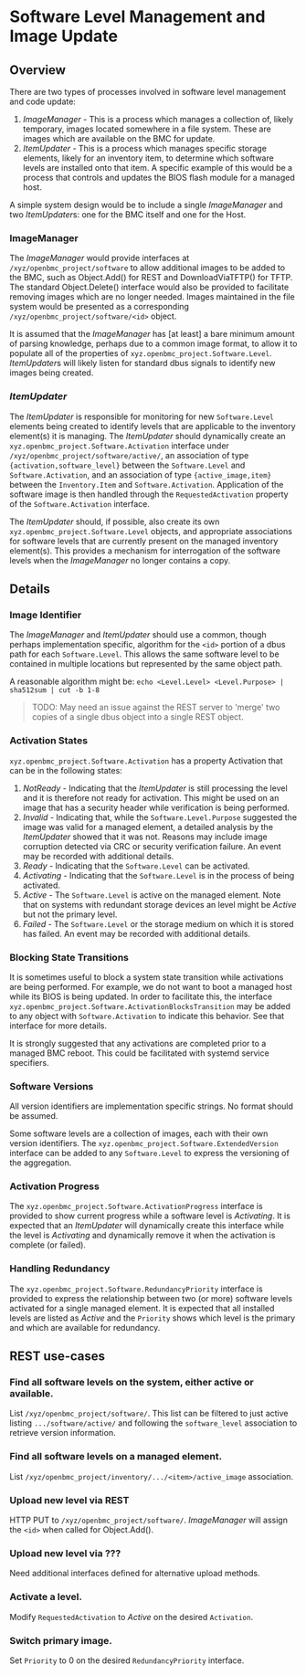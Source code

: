 # Software Level Management and Image Update

## Overview

There are two types of processes involved in software level management and
code update:

1. *ImageManager* - This is a process which manages a collection of, likely
                    temporary, images located somewhere in a file system.
                    These are images which are available on the BMC for update.
2. *ItemUpdater* - This is a process which manages specific storage elements,
                   likely for an inventory item, to determine which software
                   levels are installed onto that item.  A specific example of
                   this would be a process that controls and updates the BIOS
                   flash module for a managed host.

A simple system design would be to include a single *ImageManager* and two
*ItemUpdater*s: one for the BMC itself and one for the Host.

### ImageManager

The *ImageManager* would provide interfaces at `/xyz/openbmc_project/software`
to allow additional images to be added to the BMC, such as Object.Add() for
REST and DownloadViaTFTP() for TFTP.  The standard Object.Delete() interface
would also be provided to facilitate removing images which are no longer
needed.  Images maintained in the file system would be presented as a
corresponding `/xyz/openbmc_project/software/<id>` object.

It is assumed that the *ImageManager* has [at least] a bare minimum amount of
parsing knowledge, perhaps due to a common image format, to allow it to
populate all of the properties of `xyz.openbmc_project.Software.Level`.
*ItemUpdater*s will likely listen for standard dbus signals to identify new
images being created.

### *ItemUpdater*

The *ItemUpdater* is responsible for monitoring for new `Software.Level` elements
being created to identify levels that are applicable to the inventory
element(s) it is managing.  The *ItemUpdater* should dynamically create
an `xyz.openbmc_project.Software.Activation` interface under
`/xyz/openbmc_project/software/active/`, an association of type
`{activation,software_level}` between the `Software.Level` and
`Software.Activation`, and an association of type `{active_image,item}` between
the `Inventory.Item` and `Software.Activation`.  Application of the software
image is then handled through the `RequestedActivation` property of the
`Software.Activation` interface.

The *ItemUpdater* should, if possible, also create its own
`xyz.openbmc_project.Software.Level` objects, and appropriate associations
for software levels that are currently present on the managed inventory
element(s).  This provides a mechanism for interrogation of the
software levels when the *ImageManager* no longer contains a copy.

## Details

### Image Identifier

The *ImageManager* and *ItemUpdater* should use a common, though perhaps
implementation specific, algorithm for the `<id>` portion of a dbus path for
each `Software.Level`.  This allows the same software level to be contained
in multiple locations but represented by the same object path.

A reasonable algorithm might be:
`echo <Level.Level> <Level.Purpose> | sha512sum | cut -b 1-8`

> TODO: May need an issue against the REST server to 'merge' two copies of
>       a single dbus object into a single REST object.

### Activation States

`xyz.openbmc_project.Software.Activation` has a property Activation that can
be in the following states:

1. *NotReady* - Indicating that the *ItemUpdater* is still processing the
                level and it is therefore not ready for activation.  This
                might be used on an image that has a security header while
                verification is being performed.
2. *Invalid* - Indicating that, while the `Software.Level.Purpose` suggested
               the image was valid for a managed element, a detailed analysis
               by the *ItemUpdater* showed that it was not.  Reasons may
               include image corruption detected via CRC or security
               verification failure.  An event may be recorded with additional
               details.
3. *Ready* - Indicating that the `Software.Level` can be activated.
4. *Activating* - Indicating that the `Software.Level` is in the process of
                  being activated.
5. *Active* - The `Software.Level` is active on the managed element.  Note that
              on systems with redundant storage devices an level might be
              *Active* but not the primary level.
6. *Failed* - The `Software.Level` or the storage medium on which it is stored
              has failed.  An event may be recorded with additional details.

### Blocking State Transitions

It is sometimes useful to block a system state transition while activations
are being performed.  For example, we do not want to boot a managed host while
its BIOS is being updated.  In order to facilitate this, the interface
`xyz.openbmc_project.Software.ActivationBlocksTransition` may be added to any
object with `Software.Activation` to indicate this behavior.  See that
interface for more details.

It is strongly suggested that any activations are completed prior to a managed
BMC reboot.  This could be facilitated with systemd service specifiers.

### Software Versions

All version identifiers are implementation specific strings.  No format
should be assumed.

Some software levels are a collection of images, each with their own version
identifiers.  The `xyz.openbmc_project.Software.ExtendedVersion` interface
can be added to any `Software.Level` to express the versioning of the
aggregation.

### Activation Progress

The `xyz.openbmc_project.Software.ActivationProgress` interface is provided
to show current progress while a software level is *Activating*.  It is
expected that an *ItemUpdater* will dynamically create this interface while
the level is *Activating* and dynamically remove it when the activation is
complete (or failed).

### Handling Redundancy

The `xyz.openbmc_project.Software.RedundancyPriority` interface is provided to
express the relationship between two (or more) software levels activated for
a single managed element.  It is expected that all installed levels are listed
as *Active* and the `Priority` shows which level is the primary and which are
available for redundancy.

## REST use-cases

### Find all software levels on the system, either active or available.

List `/xyz/openbmc_project/software/`.  This list can be filtered to just
active listing `.../software/active/` and following the `software_level`
association to retrieve version information.

### Find all software levels on a managed element.

List `/xyz/openbmc_project/inventory/.../<item>/active_image` association.

### Upload new level via REST

HTTP PUT to `/xyz/openbmc_project/software/`.  *ImageManager* will assign the
`<id>` when called for Object.Add().

### Upload new level via ???

Need additional interfaces defined for alternative upload methods.

### Activate a level.

Modify `RequestedActivation` to *Active* on the desired `Activation`.

### Switch primary image.

Set `Priority` to 0 on the desired `RedundancyPriority` interface.


